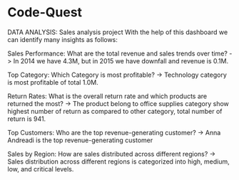 # Code-Quest
DATA ANALYSIS: Sales analysis project 
With the help of this dashboard we can identify many insights as follows:

Sales Performance:
What are the total revenue and sales trends over time?
-> In 2014 we have 4.3M, but in 2015 we have downfall and revenue is 0.1M.

Top Category:
Which Category is most profitable?
-> Technology category is most profitable of total 1.0M.

Return Rates:
What is the overall return rate and which products are returned the most?
-> The product belong to office supplies category show highest number of 
   return as compared to other category, total number of return is 941.

Top Customers:
Who are the top revenue-generating customer?
-> Anna Andreadi is the top revenue-generating customer

Sales by Region:
How are sales distributed across different regions?
-> Sales distribution across different regions is categorized into high, 
   medium, low, and critical levels.
